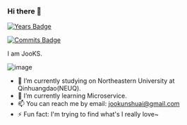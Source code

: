 ### Hi there 👋

[![Years Badge](https://badges.pufler.dev/years/JooKS-me)](https://badges.pufler.dev)

[![Commits Badge](https://badges.pufler.dev/commits/monthly/JooKS-me)](https://badges.pufler.dev)

I am JooKS. 

![image](https://user-images.githubusercontent.com/62384022/119856593-6e5a6a80-bf45-11eb-90ab-419f5ee736ee.png)


<!--
**JooKS-me/JooKS-me** is a ✨ _special_ ✨ repository because its `README.md` (this file) appears on your GitHub profile.

Here are some ideas to get you started:

- 🔭 I’m currently working on ...
- 🌱 I’m currently learning ...
- 👯 I’m looking to collaborate on ...
- 🤔 I’m looking for help with ...
- 💬 Ask me about ...
- 📫 How to reach me: ...
- 😄 Pronouns: ...
- ⚡ Fun fact: ...
-->
- 🔭 I’m currently studying on Northeastern University at Qinhuangdao(NEUQ).
- 🌱 I’m currently learning Microservice.
- 📫 You can reach me by email: jookunshuai@gmail.com
- ⚡ Fun fact: I'm trying to find what's I really love~

